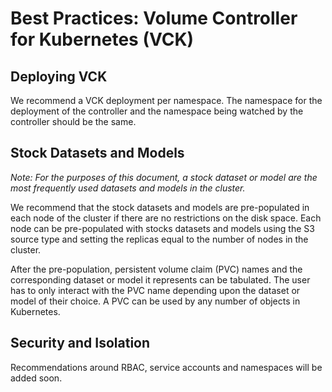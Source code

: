 # Best Practices: Volume Controller for Kubernetes (VCK)

## Deploying VCK

We recommend a VCK deployment per namespace. The namespace for the deployment
of the controller and the namespace being watched by the controller should
be the same.

## Stock Datasets and Models

_Note: For the purposes of this document, a stock dataset or model are the most
frequently used datasets and models in the cluster._

We recommend that the stock datasets and models are pre-populated in each node
of the cluster if there are no restrictions on the disk space. Each node can 
be pre-populated with stocks datasets and models using the S3 source type and
setting the replicas equal to the number of nodes in the cluster.

After the pre-population, persistent volume claim (PVC) names and the corresponding
dataset or model it represents can be tabulated. The user has to only interact
with the PVC name depending upon the dataset or model of their choice. A PVC
can be used by any number of objects in Kubernetes.

## Security and Isolation

Recommendations around RBAC, service accounts and namespaces will be added soon.

